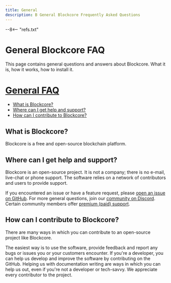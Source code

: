 ```yaml
---
title: General
description: B General Blockcore Frequently Asked Questions
---
```

--8<-- "refs.txt"

# General Blockcore FAQ

This page contains general questions and answers about Blockcore. What it is, how it works, how to install it.

# [General FAQ](FAQ-General.md)

* [What is Blockcore?](FAQ-General.md#what-is-blockcore)
* [Where can I get help and support?](FAQ-General.md#where-can-i-get-help-and-support)
* [How can I contribute to Blockcore?](FAQ-General.md#how-can-i-contribute-to-blockcore)

## What is Blockcore?

Blockcore is a free and open-source blockchain platform.

## Where can I get help and support?

Blockcore is an open-source project. It is not a company; there is no e-mail, live-chat or phone support. The software relies on a network of contributors and users to provide support.

If you encountered an issue or have a feature request, please [open an issue on GitHub](https://github.com/block-core/blockcore/issues). For more general questions, join our [community on Discord](https://www.blockcore.net/discord). Certain community members offer [premium (paid) support](../Support.md).

## How can I contribute to Blockcore?

There are many ways in which you can contribute to an open-source project like Blockcore.

The easiest way is to use the software, provide feedback and report any bugs or issues you or your customers encounter. If you're a developer, you can help us develop and improve the software by contributing on the GitHub. Helping us with documentation writing are ways in which you can help us out, even if you're not a developer or tech-savvy. We appreciate every contributor to the project.
